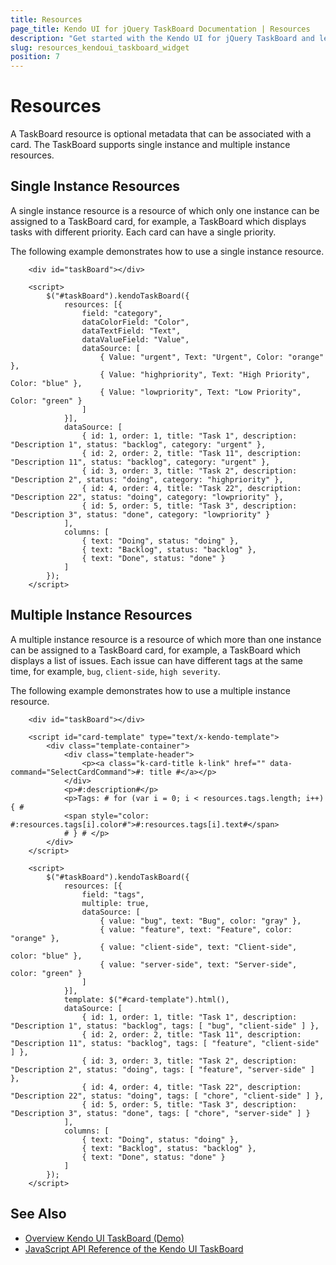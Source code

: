 ```yaml
---
title: Resources
page_title: Kendo UI for jQuery TaskBoard Documentation | Resources
description: "Get started with the Kendo UI for jQuery TaskBoard and learn how to configure its resources."
slug: resources_kendoui_taskboard_widget
position: 7
---
```


# Resources

A TaskBoard resource is optional metadata that can be associated with a card. The TaskBoard supports single instance and multiple instance resources.

## Single Instance Resources

A single instance resource is a resource of which only one instance can be assigned to a TaskBoard card, for example, a TaskBoard which displays tasks with different priority. Each card can have a single priority.

The following example demonstrates how to use a single instance resource. 

```dojo
    <div id="taskBoard"></div>

    <script>
        $("#taskBoard").kendoTaskBoard({
            resources: [{
                field: "category",
                dataColorField: "Color",
                dataTextField: "Text",
                dataValueField: "Value",
                dataSource: [
                    { Value: "urgent", Text: "Urgent", Color: "orange" },
                    { Value: "highpriority", Text: "High Priority", Color: "blue" },
                    { Value: "lowpriority", Text: "Low Priority", Color: "green" }
                ]
            }],
            dataSource: [
                { id: 1, order: 1, title: "Task 1", description: "Description 1", status: "backlog", category: "urgent" },
                { id: 2, order: 2, title: "Task 11", description: "Description 11", status: "backlog", category: "urgent" },
                { id: 3, order: 3, title: "Task 2", description: "Description 2", status: "doing", category: "highpriority" },
                { id: 4, order: 4, title: "Task 22", description: "Description 22", status: "doing", category: "lowpriority" },
                { id: 5, order: 5, title: "Task 3", description: "Description 3", status: "done", category: "lowpriority" }
            ],
            columns: [
                { text: "Doing", status: "doing" },
                { text: "Backlog", status: "backlog" },
                { text: "Done", status: "done" }
            ]
        });
    </script>
```

## Multiple Instance Resources

A multiple instance resource is a resource of which more than one instance can be assigned to a TaskBoard card, for example, a TaskBoard which displays a list of issues. Each issue can have different tags at the same time, for example, `bug`, `client-side`, `high severity`.

The following example demonstrates how to use a multiple instance resource. 

```dojo
    <div id="taskBoard"></div>

    <script id="card-template" type="text/x-kendo-template">
        <div class="template-container">
            <div class="template-header">
                <p><a class="k-card-title k-link" href="" data-command="SelectCardCommand">#: title #</a></p>
            </div>
            <p>#:description#</p>
            <p>Tags: # for (var i = 0; i < resources.tags.length; i++) { #
            <span style="color: #:resources.tags[i].color#">#:resources.tags[i].text#</span>
            # } # </p>
        </div>
    </script>

    <script>
        $("#taskBoard").kendoTaskBoard({
            resources: [{
                field: "tags",
                multiple: true,
                dataSource: [
                    { value: "bug", text: "Bug", color: "gray" },
                    { value: "feature", text: "Feature", color: "orange" },
                    { value: "client-side", text: "Client-side", color: "blue" },
                    { value: "server-side", text: "Server-side", color: "green" }
                ]
            }],
            template: $("#card-template").html(),
            dataSource: [
                { id: 1, order: 1, title: "Task 1", description: "Description 1", status: "backlog", tags: [ "bug", "client-side" ] },
                { id: 2, order: 2, title: "Task 11", description: "Description 11", status: "backlog", tags: [ "feature", "client-side" ] },
                { id: 3, order: 3, title: "Task 2", description: "Description 2", status: "doing", tags: [ "feature", "server-side" ] },
                { id: 4, order: 4, title: "Task 22", description: "Description 22", status: "doing", tags: [ "chore", "client-side" ] },
                { id: 5, order: 5, title: "Task 3", description: "Description 3", status: "done", tags: [ "chore", "server-side" ] }
            ],
            columns: [
                { text: "Doing", status: "doing" },
                { text: "Backlog", status: "backlog" },
                { text: "Done", status: "done" }
            ]
        });
    </script>
```

## See Also

* [Overview Kendo UI TaskBoard (Demo)](https://demos.telerik.com/kendo-ui/taskboard/index)
* [JavaScript API Reference of the Kendo UI TaskBoard](/api/javascript/ui/taskboard)

